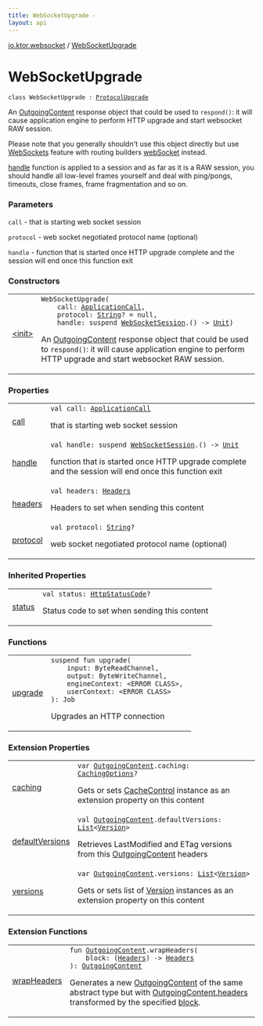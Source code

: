 ```yaml
---
title: WebSocketUpgrade - 
layout: api
---
```


<div class='api-docs-breadcrumbs'><a href="../index.html">io.ktor.websocket</a> / <a href="./index.html">WebSocketUpgrade</a></div>

# WebSocketUpgrade

<div class="signature"><code><span class="keyword">class </span><span class="identifier">WebSocketUpgrade</span>&nbsp;<span class="symbol">:</span>&nbsp;<a href="../../io.ktor.http.content/-outgoing-content/-protocol-upgrade/index.html"><span class="identifier">ProtocolUpgrade</span></a></code></div>

An <a href="../../io.ktor.http.content/-outgoing-content/index.html">OutgoingContent</a> response object that could be used to <code>respond()</code>: it will cause application engine to
perform HTTP upgrade and start websocket RAW session.

Please note that you generally shouldn't use this object directly but use <a href="../-web-sockets/index.html">WebSockets</a> feature with routing builders
<a href="../web-socket.html">webSocket</a> instead.

<a href="handle.html">handle</a> function is applied to a session and as far as it is a RAW session, you should handle all low-level
frames yourself and deal with ping/pongs, timeouts, close frames, frame fragmentation and so on.

### Parameters

<code>call</code> - that is starting web socket session

<code>protocol</code> - web socket negotiated protocol name (optional)

<code>handle</code> - function that is started once HTTP upgrade complete and the session will end once this function exit

### Constructors

<table class="api-docs-table">
<tbody>
<tr>
<td markdown="1">

<a href="-init-.html">&lt;init&gt;</a>


</td>
<td markdown="1">
<div class="signature"><code><span class="identifier">WebSocketUpgrade</span><span class="symbol">(</span><br/>&nbsp;&nbsp;&nbsp;&nbsp;<span class="parameterName" id="io.ktor.websocket.WebSocketUpgrade$<init>(io.ktor.application.ApplicationCall, kotlin.String, kotlin.SuspendFunction1((io.ktor.http.cio.websocket.WebSocketSession, kotlin.Unit)))/call">call</span><span class="symbol">:</span>&nbsp;<a href="../../io.ktor.application/-application-call/index.html"><span class="identifier">ApplicationCall</span></a><span class="symbol">, </span><br/>&nbsp;&nbsp;&nbsp;&nbsp;<span class="parameterName" id="io.ktor.websocket.WebSocketUpgrade$<init>(io.ktor.application.ApplicationCall, kotlin.String, kotlin.SuspendFunction1((io.ktor.http.cio.websocket.WebSocketSession, kotlin.Unit)))/protocol">protocol</span><span class="symbol">:</span>&nbsp;<a href="https://kotlinlang.org/api/latest/jvm/stdlib/kotlin/-string/index.html"><span class="identifier">String</span></a><span class="symbol">?</span>&nbsp;<span class="symbol">=</span>&nbsp;null<span class="symbol">, </span><br/>&nbsp;&nbsp;&nbsp;&nbsp;<span class="parameterName" id="io.ktor.websocket.WebSocketUpgrade$<init>(io.ktor.application.ApplicationCall, kotlin.String, kotlin.SuspendFunction1((io.ktor.http.cio.websocket.WebSocketSession, kotlin.Unit)))/handle">handle</span><span class="symbol">:</span>&nbsp;<span class="keyword">suspend </span><a href="../../io.ktor.http.cio.websocket/-web-socket-session/index.html"><span class="identifier">WebSocketSession</span></a><span class="symbol">.</span><span class="symbol">(</span><span class="symbol">)</span>&nbsp;<span class="symbol">-&gt;</span>&nbsp;<a href="https://kotlinlang.org/api/latest/jvm/stdlib/kotlin/-unit/index.html"><span class="identifier">Unit</span></a><span class="symbol">)</span></code></div>

An <a href="../../io.ktor.http.content/-outgoing-content/index.html">OutgoingContent</a> response object that could be used to <code>respond()</code>: it will cause application engine to
perform HTTP upgrade and start websocket RAW session.


</td>
</tr>
</tbody>
</table>

### Properties

<table class="api-docs-table">
<tbody>
<tr>
<td markdown="1">

<a href="call.html">call</a>


</td>
<td markdown="1">
<div class="signature"><code><span class="keyword">val </span><span class="identifier">call</span><span class="symbol">: </span><a href="../../io.ktor.application/-application-call/index.html"><span class="identifier">ApplicationCall</span></a></code></div>

that is starting web socket session


</td>
</tr>
<tr>
<td markdown="1">

<a href="handle.html">handle</a>


</td>
<td markdown="1">
<div class="signature"><code><span class="keyword">val </span><span class="identifier">handle</span><span class="symbol">: </span><span class="keyword">suspend </span><a href="../../io.ktor.http.cio.websocket/-web-socket-session/index.html"><span class="identifier">WebSocketSession</span></a><span class="symbol">.</span><span class="symbol">(</span><span class="symbol">)</span>&nbsp;<span class="symbol">-&gt;</span>&nbsp;<a href="https://kotlinlang.org/api/latest/jvm/stdlib/kotlin/-unit/index.html"><span class="identifier">Unit</span></a></code></div>

function that is started once HTTP upgrade complete and the session will end once this function exit


</td>
</tr>
<tr>
<td markdown="1">

<a href="headers.html">headers</a>


</td>
<td markdown="1">
<div class="signature"><code><span class="keyword">val </span><span class="identifier">headers</span><span class="symbol">: </span><a href="../../io.ktor.http/-headers/index.html"><span class="identifier">Headers</span></a></code></div>

Headers to set when sending this content


</td>
</tr>
<tr>
<td markdown="1">

<a href="protocol.html">protocol</a>


</td>
<td markdown="1">
<div class="signature"><code><span class="keyword">val </span><span class="identifier">protocol</span><span class="symbol">: </span><a href="https://kotlinlang.org/api/latest/jvm/stdlib/kotlin/-string/index.html"><span class="identifier">String</span></a><span class="symbol">?</span></code></div>

web socket negotiated protocol name (optional)


</td>
</tr>
</tbody>
</table>

### Inherited Properties

<table class="api-docs-table">
<tbody>
<tr>
<td markdown="1">

<a href="../../io.ktor.http.content/-outgoing-content/-protocol-upgrade/status.html">status</a>


</td>
<td markdown="1">
<div class="signature"><code><span class="keyword">val </span><span class="identifier">status</span><span class="symbol">: </span><a href="../../io.ktor.http/-http-status-code/index.html"><span class="identifier">HttpStatusCode</span></a><span class="symbol">?</span></code></div>

Status code to set when sending this content


</td>
</tr>
</tbody>
</table>

### Functions

<table class="api-docs-table">
<tbody>
<tr>
<td markdown="1">

<a href="upgrade.html">upgrade</a>


</td>
<td markdown="1">
<div class="signature"><code><span class="keyword">suspend</span> <span class="keyword">fun </span><span class="identifier">upgrade</span><span class="symbol">(</span><br/>&nbsp;&nbsp;&nbsp;&nbsp;<span class="parameterName" id="io.ktor.websocket.WebSocketUpgrade$upgrade(kotlinx.coroutines.io.ByteReadChannel, kotlinx.coroutines.io.ByteWriteChannel, , )/input">input</span><span class="symbol">:</span>&nbsp;<span class="identifier">ByteReadChannel</span><span class="symbol">, </span><br/>&nbsp;&nbsp;&nbsp;&nbsp;<span class="parameterName" id="io.ktor.websocket.WebSocketUpgrade$upgrade(kotlinx.coroutines.io.ByteReadChannel, kotlinx.coroutines.io.ByteWriteChannel, , )/output">output</span><span class="symbol">:</span>&nbsp;<span class="identifier">ByteWriteChannel</span><span class="symbol">, </span><br/>&nbsp;&nbsp;&nbsp;&nbsp;<span class="parameterName" id="io.ktor.websocket.WebSocketUpgrade$upgrade(kotlinx.coroutines.io.ByteReadChannel, kotlinx.coroutines.io.ByteWriteChannel, , )/engineContext">engineContext</span><span class="symbol">:</span>&nbsp;<span class="identifier">&lt;ERROR CLASS&gt;</span><span class="symbol">, </span><br/>&nbsp;&nbsp;&nbsp;&nbsp;<span class="parameterName" id="io.ktor.websocket.WebSocketUpgrade$upgrade(kotlinx.coroutines.io.ByteReadChannel, kotlinx.coroutines.io.ByteWriteChannel, , )/userContext">userContext</span><span class="symbol">:</span>&nbsp;<span class="identifier">&lt;ERROR CLASS&gt;</span><br/><span class="symbol">)</span><span class="symbol">: </span><span class="identifier">Job</span></code></div>

Upgrades an HTTP connection


</td>
</tr>
</tbody>
</table>

### Extension Properties

<table class="api-docs-table">
<tbody>
<tr>
<td markdown="1">

<a href="../../io.ktor.http.content/caching.html">caching</a>


</td>
<td markdown="1">
<div class="signature"><code><span class="keyword">var </span><a href="../../io.ktor.http.content/-outgoing-content/index.html"><span class="identifier">OutgoingContent</span></a><span class="symbol">.</span><span class="identifier">caching</span><span class="symbol">: </span><a href="../../io.ktor.http.content/-caching-options/index.html"><span class="identifier">CachingOptions</span></a><span class="symbol">?</span></code></div>

Gets or sets <a href="../../io.ktor.http/-cache-control/index.html">CacheControl</a> instance as an extension property on this content


</td>
</tr>
<tr>
<td markdown="1">

<a href="../../io.ktor.features/default-versions.html">defaultVersions</a>


</td>
<td markdown="1">
<div class="signature"><code><span class="keyword">val </span><a href="../../io.ktor.http.content/-outgoing-content/index.html"><span class="identifier">OutgoingContent</span></a><span class="symbol">.</span><span class="identifier">defaultVersions</span><span class="symbol">: </span><a href="https://kotlinlang.org/api/latest/jvm/stdlib/kotlin.collections/-list/index.html"><span class="identifier">List</span></a><span class="symbol">&lt;</span><a href="../../io.ktor.http.content/-version/index.html"><span class="identifier">Version</span></a><span class="symbol">&gt;</span></code></div>

Retrieves LastModified and ETag versions from this <a href="../../io.ktor.http.content/-outgoing-content/index.html">OutgoingContent</a> headers


</td>
</tr>
<tr>
<td markdown="1">

<a href="../../io.ktor.http.content/versions.html">versions</a>


</td>
<td markdown="1">
<div class="signature"><code><span class="keyword">var </span><a href="../../io.ktor.http.content/-outgoing-content/index.html"><span class="identifier">OutgoingContent</span></a><span class="symbol">.</span><span class="identifier">versions</span><span class="symbol">: </span><a href="https://kotlinlang.org/api/latest/jvm/stdlib/kotlin.collections/-list/index.html"><span class="identifier">List</span></a><span class="symbol">&lt;</span><a href="../../io.ktor.http.content/-version/index.html"><span class="identifier">Version</span></a><span class="symbol">&gt;</span></code></div>

Gets or sets list of <a href="../../io.ktor.http.content/-version/index.html">Version</a> instances as an extension property on this content


</td>
</tr>
</tbody>
</table>

### Extension Functions

<table class="api-docs-table">
<tbody>
<tr>
<td markdown="1">

<a href="../../io.ktor.client.utils/wrap-headers.html">wrapHeaders</a>


</td>
<td markdown="1">
<div class="signature"><code><span class="keyword">fun </span><a href="../../io.ktor.http.content/-outgoing-content/index.html"><span class="identifier">OutgoingContent</span></a><span class="symbol">.</span><span class="identifier">wrapHeaders</span><span class="symbol">(</span><br/>&nbsp;&nbsp;&nbsp;&nbsp;<span class="parameterName" id="io.ktor.client.utils$wrapHeaders(io.ktor.http.content.OutgoingContent, kotlin.Function1((io.ktor.http.Headers, )))/block">block</span><span class="symbol">:</span>&nbsp;<span class="symbol">(</span><a href="../../io.ktor.http/-headers/index.html"><span class="identifier">Headers</span></a><span class="symbol">)</span>&nbsp;<span class="symbol">-&gt;</span>&nbsp;<a href="../../io.ktor.http/-headers/index.html"><span class="identifier">Headers</span></a><br/><span class="symbol">)</span><span class="symbol">: </span><a href="../../io.ktor.http.content/-outgoing-content/index.html"><span class="identifier">OutgoingContent</span></a></code></div>

Generates a new <a href="../../io.ktor.http.content/-outgoing-content/index.html">OutgoingContent</a> of the same abstract type
but with <a href="../../io.ktor.http.content/-outgoing-content/headers.html">OutgoingContent.headers</a> transformed by the specified <a href="../../io.ktor.client.utils/wrap-headers.html#io.ktor.client.utils$wrapHeaders(io.ktor.http.content.OutgoingContent, kotlin.Function1((io.ktor.http.Headers, )))/block">block</a>.


</td>
</tr>
</tbody>
</table>
